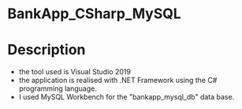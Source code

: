 # BankApp_CSharp_MySQL

# Description
- the tool used is Visual Studio 2019
- the application is realised with .NET Framework using the C# programming language.
- I used MySQL Workbench for the "bankapp_mysql_db" data base.
